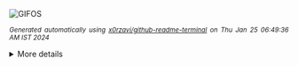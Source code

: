 <div align="justify">
<picture>
    <source media="(prefers-color-scheme: dark)" srcset="https://i.ibb.co/Hx5BK19/output-gif.gif">
    <source media="(prefers-color-scheme: light)" srcset="https://i.ibb.co/Hx5BK19/output-gif.gif">
    <img alt="GIFOS" src="https://i.ibb.co/Hx5BK19/output-gif.gif">
</picture>

<sub><i>Generated automatically using [x0rzavi/github-readme-terminal](https://github.com/x0rzavi/github-readme-terminal) on Thu Jan 25 06:49:36 AM IST 2024</i></sub>

<details>
<summary>More details</summary>

</details>
</div>

<!-- Image deletion URL: https://ibb.co/b2cQ6qG/f824eae39eebbd92521172d70ff3846b -->
